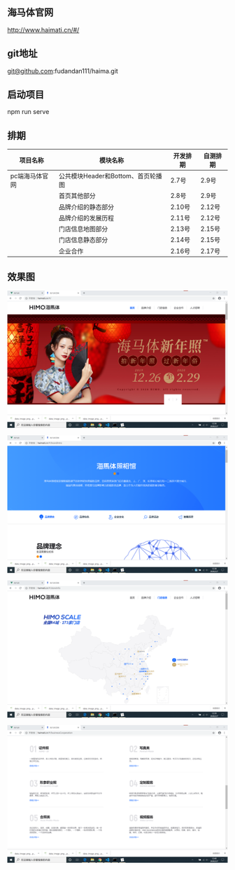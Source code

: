 ## 海马体官网

http://www.haimati.cn/#/

## git地址

git@github.com:fudandan111/haima.git

## 启动项目

npm run serve

## 排期

| 项目名称       | 模块名称                           | 开发排期 | 自测排期 |
| -------------- | ---------------------------------- | -------- | -------- |
| pc端海马体官网 | 公共模块Header和Bottom、首页轮播图 | 2.7号    | 2.9号    |
|                | 首页其他部分                       | 2.8号    | 2.9号    |
|                | 品牌介绍的静态部分                 | 2.10号   | 2.12号   |
|                | 品牌介绍的发展历程                 | 2.11号   | 2.12号   |
|                | 门店信息地图部分                   | 2.13号   | 2.15号   |
|                | 门店信息静态部分                   | 2.14号   | 2.15号   |
|                | 企业合作                           | 2.16号   | 2.17号   |

## 效果图

![首页](./designImage/home.png)

![品牌介绍](./designImage/introduce.png)

![门店信息](./designImage/info.png)

![企业合作](./designImage/cooperation.png)

